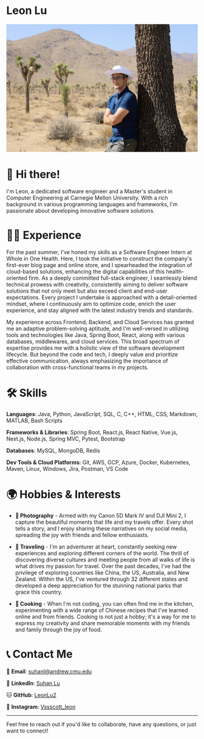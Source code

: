 <p align="center">
  <h1>Leon Lu</h1>
  <img src="https://github.com/LeonLu2/LeonLu2/blob/main/profile%20photo.jpg" width="600">
</p>

# 👋 Hi there!


I'm Leon, a dedicated software engineer and a Master's student in Computer Engineering at Carnegie Mellon University. With a rich background in various programming languages and frameworks, I'm passionate about developing innovative software solutions.


# 👨‍💻 Experience

For the past summer, I've honed my skills as a Software Engineer Intern at Whole in One Health. Here, I took the initiative to construct the company's first-ever blog page and online store, and I spearheaded the integration of cloud-based solutions, enhancing the digital capabilities of this health-oriented firm. As a deeply committed full-stack engineer, I seamlessly blend technical prowess with creativity, consistently aiming to deliver software solutions that not only meet but also exceed client and end-user expectations. Every project I undertake is approached with a detail-oriented mindset, where I continuously aim to optimize code, enrich the user experience, and stay aligned with the latest industry trends and standards. 

My experience across Frontend, Backend, and Cloud Services has granted me an adaptive problem-solving aptitude, and I'm well-versed in utilizing tools and technologies like Java, Spring Boot, React, along with various databases, middlewares, and cloud services. This broad spectrum of expertise provides me with a holistic view of the software development lifecycle. But beyond the code and tech, I deeply value and prioritize effective communication, always emphasizing the importance of collaboration with cross-functional teams in my projects.




# 🛠️ Skills

**Languages**: Java, Python, JavaScript, SQL, C, C++, HTML, CSS, Markdown, MATLAB, Bash Scripts  

**Frameworks & Libraries**: Spring Boot, React.js, React Native, Vue.js, Next.js, Node.js, Spring MVC, Pytest, Bootstrap  

**Databases**: MySQL, MongoDB, Redis  

**Dev Tools & Cloud Platforms**: Git, AWS, GCP, Azure, Docker, Kubernetes, Maven, Linux, Windows, Jira, Postman, VS Code




# 🌍 Hobbies & Interests

- **📸 Photography** - Armed with my Canon 5D Mark IV and DJI Mini 2, I capture the beautiful moments that life and my travels offer. Every shot tells a story, and I enjoy sharing these narratives on my social media, spreading the joy with friends and fellow enthusiasts.

- **🚙 Traveling** - I'm an adventurer at heart, constantly seeking new experiences and exploring different corners of the world. The thrill of discovering diverse cultures and meeting people from all walks of life is what drives my passion for travel. Over the past decades, I've had the privilege of exploring countries like China, the US, Australia, and New Zealand. Within the US, I've ventured through 32 different states and developed a deep appreciation for the stunning national parks that grace this country.

- **🍲 Cooking** - When I'm not coding, you can often find me in the kitchen, experimenting with a wide range of Chinese recipes that I've learned online and from friends. Cooking is not just a hobby; it's a way for me to express my creativity and share memorable moments with my friends and family through the joy of food.




# 📞 Contact Me

📧 **Email**: [suhanl@andrew.cmu.edu](mailto:suhanl@andrew.cmu.edu)  

🔗 **LinkedIn**: [Suhan Lu](https://www.linkedin.com/in/suhan-lu37/)  

🐱 **GitHub**: [LeonLu2](https://github.com/LeonLu2)

🚀 **Instagram**: [Vssscott_leon](https://www.instagram.com/vssscott_leon/)


---

Feel free to reach out if you'd like to collaborate, have any questions, or just want to connect!



<!--
**LeonLu2/LeonLu2** is a ✨ _special_ ✨ repository because its `README.md` (this file) appears on your GitHub profile.

Here are some ideas to get you started:

- 🔭 I’m currently working on ...
- 🌱 I’m currently learning ...
- 👯 I’m looking to collaborate on ...
- 🤔 I’m looking for help with ...
- 💬 Ask me about ...
- 📫 How to reach me: ...
- 😄 Pronouns: ...
- ⚡ Fun fact: ...
-->
